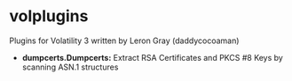 # volplugins
Plugins for Volatility 3 written by Leron Gray (daddycocoaman)

- **dumpcerts.Dumpcerts:** Extract RSA Certificates and PKCS #8 Keys by scanning ASN.1 structures 
